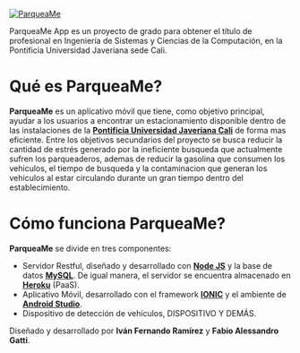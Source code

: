[![ParqueaMe](https://i.imgur.com/HIBdyCB.png)](https://parqueame-app.herokuapp.com/)

ParqueaMe App es un proyecto de grado para obtener el título de profesional en Ingeniería de Sistemas y Ciencias de la Computación, en la Pontificia Universidad Javeriana sede Cali.

# Qué es ParqueaMe?

**ParqueaMe** es un aplicativo móvil que tiene, como objetivo principal, ayudar a los usuarios a encontrar un estacionamiento disponible dentro de las instalaciones de la [**Pontificia Universidad Javeriana Cali**](https://www.javerianacali.edu.co/) de forma mas eficiente. Entre los objetivos secundarios del proyecto se busca reducir la cantidad de estrés generado por la ineficiente busqueda que actualmente sufren los parqueaderos, ademas de reducir la gasolina que consumen los vehiculos, el tiempo de busqueda y la contaminacion que generan los vehiculos al estar circulando durante un gran tiempo dentro del establecimiento.

# Cómo funciona ParqueaMe?

**ParqueaMe** se divide en tres componentes:
 * Servidor Restful, diseñado y desarrollado con [**Node JS**](https://nodejs.org/en/) y la base de datos [**MySQL**](https://www.mysql.com/). De igual manera, el servidor se encuentra almacenado en [**Heroku**](https://www.heroku.com/) (PaaS).
 * Aplicativo Móvil, desarrollado con el framework [**IONIC**](https://ionicframework.com/) y el ambiente de [**Android Studio**](https://developer.android.com/studio/index.html).
 * Dispositivo de detección de vehículos, DISPOSITIVO Y DEMÁS.

Diseñado y desarrollado por **Iván Fernando Ramírez** y **Fabio Alessandro Gatti**.
